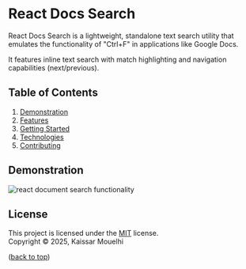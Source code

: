 # React Docs Search

React Docs Search is a lightweight, standalone text search utility that emulates the functionality of "Ctrl+F" in applications like Google Docs.

It features inline text search with match highlighting and navigation capabilities (next/previous).

## Table of Contents

1. [Demonstration](#demonstration)
2. [Features](#features)
3. [Getting Started](#getting-started)
4. [Technologies](#technologies)
5. [Contributing](#contributing)

## Demonstration

<p><img align="center" src="https://github.com/kmdebug/react-doc-search/blob/master/demo.mp4" alt="react document search functionality" width="" height="" /></p>

## License

This project is licensed under the [MIT](https://choosealicense.com/licenses/mit/) license. <br/> Copyright © 2025, Kaissar Mouelhi

([back to top](#demonstration))
